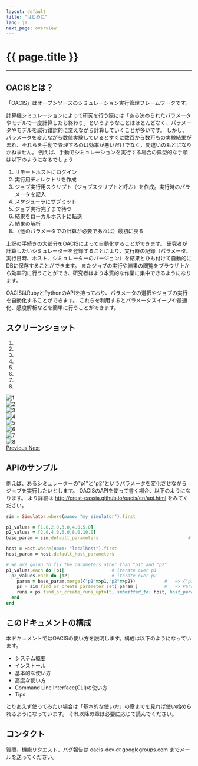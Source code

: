 ```yaml
---
layout: default
title: "はじめに"
lang: ja
next_page: overview
---
```


# {{ page.title }}

---

## OACISとは？

「OACIS」はオープンソースのシミュレーション実行管理フレームワークです。

計算機シミュレーションによって研究を行う際には「ある決められたパラメータやモデルで一度計算したら終わり」というようなことはほとんどなく、パラメータやモデルを試行錯誤的に変えながら計算していくことが多いです。
しかし、パラメータを変えながら数値実験しているとすぐに数百から数万もの実験結果がまれ、それらを手動で管理するのは効率が悪いだけでなく、間違いのもとになりかねません。
例えば、手動でシミュレーションを実行する場合の典型的な手順は以下のようになるでしょう

1. リモートホストにログイン
1. 実行用ディレクトリを作成
1. ジョブ実行用スクリプト（ジョブスクリプトと呼ぶ）を作成。実行時のパラメータを記入
1. スケジューラにサブミット
1. ジョブ実行完了まで待つ
1. 結果をローカルホストに転送
1. 結果の解析
1. （他のパラメータでの計算が必要であれば）最初に戻る

上記の手続きの大部分をOACISによって自動化することができます。
研究者が計算したいシミュレーターを登録することにより、実行時の記録（パラメータ、実行日時、ホスト、シミュレーターのバージョン）を結果とひも付けて自動的にDBに保存することができます。
またジョブの実行や結果の閲覧をブラウザ上から効率的に行うことができ、研究者はより本質的な作業に集中できるようになります。

OACISはRubyとPythonのAPIを持っており、パラメータの選択やジョブの実行を自動化することができます。
これらを利用するとパラメータスイープや最適化、感度解析などを簡単に行うことができます。

## スクリーンショット

<div id="carousel-screen-shot" class="carousel slide" data-ride="carousel">
  <!-- Indicators -->
  <ol class="carousel-indicators">
    <li data-target="#carousel-screen-shot" data-slide-to="0" class="active"></li>
    <li data-target="#carousel-screen-shot" data-slide-to="1"></li>
    <li data-target="#carousel-screen-shot" data-slide-to="2"></li>
    <li data-target="#carousel-screen-shot" data-slide-to="3"></li>
    <li data-target="#carousel-screen-shot" data-slide-to="4"></li>
    <li data-target="#carousel-screen-shot" data-slide-to="5"></li>
    <li data-target="#carousel-screen-shot" data-slide-to="6"></li>
    <li data-target="#carousel-screen-shot" data-slide-to="7"></li>
  </ol>

  <!-- Wrapper for slides -->
  <div class="carousel-inner" role="listbox">
    <div class="item active">
      <img src="{{ site.baseurl }}/images/screenshots/1.png" alt="1">
      <div class="carousel-caption">
      </div>
    </div>
    <div class="item">
      <img src="{{ site.baseurl }}/images/screenshots/2.png" alt="2">
      <div class="carousel-caption">
      </div>
    </div>
    <div class="item">
      <img src="{{ site.baseurl }}/images/screenshots/3.png" alt="3">
      <div class="carousel-caption">
      </div>
    </div>
    <div class="item">
      <img src="{{ site.baseurl }}/images/screenshots/4.png" alt="4">
      <div class="carousel-caption">
      </div>
    </div>
    <div class="item">
      <img src="{{ site.baseurl }}/images/screenshots/5.png" alt="5">
      <div class="carousel-caption">
      </div>
    </div>
    <div class="item">
      <img src="{{ site.baseurl }}/images/screenshots/6.png" alt="6">
      <div class="carousel-caption">
      </div>
    </div>
    <div class="item">
      <img src="{{ site.baseurl }}/images/screenshots/7.png" alt="7">
      <div class="carousel-caption">
      </div>
    </div>
    <div class="item">
      <img src="{{ site.baseurl }}/images/screenshots/8.png" alt="8">
      <div class="carousel-caption">
      </div>
    </div>
  </div>

  <!-- Controls -->
  <a class="left carousel-control" href="#carousel-screen-shot" role="button" data-slide="prev">
    <span class="glyphicon glyphicon-chevron-left" aria-hidden="true"></span>
    <span class="sr-only">Previous</span>
  </a>
  <a class="right carousel-control" href="#carousel-screen-shot" role="button" data-slide="next">
    <span class="glyphicon glyphicon-chevron-right" aria-hidden="true"></span>
    <span class="sr-only">Next</span>
  </a>
</div>

## APIのサンプル

例えば、あるシミュレーターの"p1"と"p2"というパラメータを変化させながらジョブを実行したいとします。
OACISのAPIを使って書く場合、以下のようになります。
より詳細は http://crest-cassia.github.io/oacis/en/api.html をみてください。

```ruby
sim = Simulator.where(name: "my_simulator").first

p1_values = [1.0,2.0,3.0,4.0,5.0]                                         # a standard way to make an array
p2_values = [2.0,4.0,6.0,8.0,10.0]
base_param = sim.default_parameters                                  # => {"p1"=>1.0, "p2"=>2.0, "p3"=>3.0}

host = Host.where(name: "localhost").first
host_param = host.default_host_parameters

# We are going to fix the parameters other than "p1" and "p2"
p1_values.each do |p1|                  # iterate over p1
  p2_values.each do |p2|                # iterate over p2
    param = base_param.merge({"p1"=>p1,"p2"=>p2})           #   => {"p1"=>p1, "p2"=>p2, "p3"=>3.0}
    ps = sim.find_or_create_parameter_set( param )          #   => ParameterSet of the given parameters
    runs = ps.find_or_create_runs_upto(5, submitted_to: host, host_param: host_param)  # creating runs under given parameter sets
  end
end
```

## このドキュメントの構成

本ドキュメントではOACISの使い方を説明します。構成は以下のようになっています。

- システム概要
- インストール
- 基本的な使い方
- 高度な使い方
- Command Line Interface(CLI)の使い方
- Tips

とりあえず使ってみたい場合は「基本的な使い方」の章までを見れば使い始められるようになっています。
それ以降の章は必要に応じて読んでください。

## コンタクト

質問、機能リクエスト、バグ報告は oacis-dev _at_ googlegroups.com までメールを送ってください。

